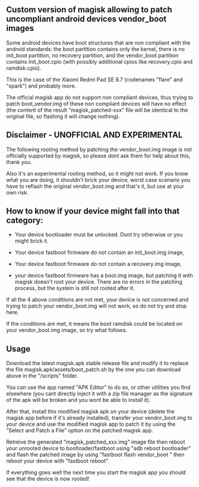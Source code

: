 ## Custom version of magisk allowing to patch uncompliant android devices vendor_boot images

Some android devices have boot structures that are non compliant with the android standards: the boot partition contains only the kernel, there is no init_boot partition, no recovery partition, and the vendor_boot partition contains init_boot.cpio (with possibly additional cpios like recovery.cpio and ramdisk.cpio).

This is the case of the Xiaomi Redmi Pad SE 8.7 (codenames "flare" and "spark") and probably more.

The official magisk app do not support non compliant devices, thus trying to patch boot_vendor.img of these non compliant devices will have no effect (the content of the result "magisk_patched-xxx" file will be identical to the original file, so flashing it will change nothing).

## Disclaimer - UNOFFICIAL AND EXPERIMENTAL

The following rooting method by patching the vendor_boot.img image is not officially supported by magisk, so please dont ask them for help about this, thank you. 

Also it's an experimental rooting method, so it might not work. If you know what you are doing, it shouldn't brick your device, worst case scenario you have to reflash the original vendor_boot.img and that's it, but use at your own risk.


## How to know if your device might fall into that category:

 - Your device bootloader must be unlocked. Dont try otherwise or you might brick it.

 - Your device fastboot firmware do not contain an init_boot.img image,

 - Your device fastboot firmware do not contain a recovery.img image,

 - your device fastboot firmware has a boot.img image, but patching it with magisk doesn't root your device. There are no errors in the patching process, but the system is still not rooted after it.

If all the 4 above conditions are not met, your device is not concerned and trying to patch your vendor_boot.img will not work, so do not try and stop here.

If the conditions are met, it means the boot ramdisk could be located on your vendor_boot.img image, so try what follows.

## Usage

Download the latest magisk.apk stable release file and modify it to replace the file magisk.apk/assets/boot_patch.sh by the one you can download above in the "/scripts" folder.

You can use the app named "APK Editor" to do so, or other utilities you find elsewhere (you cant directly inject it with a zip file manager as the signature of the apk will be broken and you wont be able to install it).

After that, install this modified magisk apk on your device (delete the magisk app before if it's already installed), transfer your vendor_boot.img to your device and use the modified magisk app to patch it by using the “Select and Patch a File” option on the patched magisk app.

Retreive the generated "magisk_patched_xxx.img" image file then reboot your unrooted device to bootloader/fastboot using "adb reboot bootloader" and flash the patched image by using "fastboot flash vendor_boot <name of your magisk patched file.img>" then reboot your device with "fastboot reboot".

If everything goes well the next time you start the magisk app you should see that the device is now rooted!
